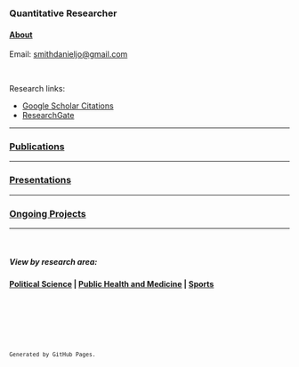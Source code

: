 ### Quantitative Researcher

#### [About](./about)

Email: [smithdanieljo@gmail.com](mailto:smithdanieljo@gmail.com)

<br />

Research links:
  * [Google Scholar Citations](https://scholar.google.com/citations?user=d8PodEsAAAAJ&hl=en "Google Scholar Citations")
  * [ResearchGate](https://www.researchgate.net/profile/Daniel_Smith45 "Researchgate")
 
---

### [Publications](./publications "Link to publications")
    
---

### [Presentations](./presentations "Link to presentations")

---

### [Ongoing Projects](./ongoing "Link to ongoing projects")
---

<br />

##### View by research area:  
**[Political Science](./research-area/poli-sci)  |  [Public Health and Medicine](./research-area/pub-health-med)  |  [Sports](./research-area/sports)**
    
<br />  
  
<br />  
  
<br />  
  
<br />  
  
<br />     
  
<sup>`Generated by GitHub Pages.`<sup>
